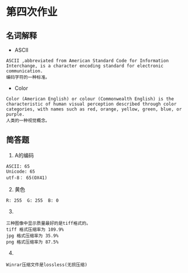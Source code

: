 # 第四次作业

## 名词解释

* ASCII
```
ASCII ,abbreviated from American Standard Code for Information Interchange, is a character encoding standard for electronic communication.
编码字符的一种标准。
```

* Color
```
Color (American English) or colour (Commonwealth English) is the characteristic of human visual perception described through color categories, with names such as red, orange, yellow, green, blue, or purple.
人类的一种视觉概念。
```

## 简答题
1. A的编码
```
ASCII: 65
Unicode: 65
utf-8： 65(OX41)
```

2. 黄色
```
R: 255  G: 255  B: 0
```
3. 
```
三种图像中显示质量最好的是tiff格式的。
tiff 格式压缩率为 109.9%
jpg 格式压缩率为 35.9%
png 格式压缩率为 87.5%
```

4. 
```
Winrar压缩文件是lossless(无损压缩)
```

